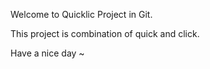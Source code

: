 Welcome to Quicklic Project in Git.

This project is combination of quick and click.

Have a nice day ~